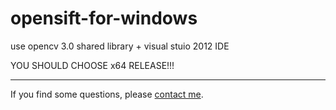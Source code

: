 # opensift-for-windows

use opencv 3.0 shared library + visual stuio 2012 IDE

YOU SHOULD CHOOSE x64 RELEASE!!!

---
If you find some questions, please [contact me](lifesider@qq.com]).
